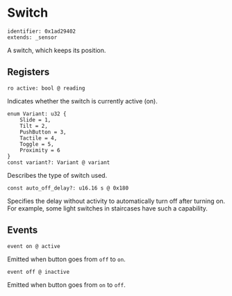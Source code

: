 # Switch

    identifier: 0x1ad29402
    extends: _sensor

A switch, which keeps its position.

## Registers

    ro active: bool @ reading

Indicates whether the switch is currently active (on).

    enum Variant: u32 {
        Slide = 1,
        Tilt = 2,
        PushButton = 3,
        Tactile = 4,
        Toggle = 5,
        Proximity = 6
    }
    const variant?: Variant @ variant

Describes the type of switch used.

    const auto_off_delay?: u16.16 s @ 0x180

Specifies the delay without activity to automatically turn off after turning on.
For example, some light switches in staircases have such a capability.

## Events

    event on @ active

Emitted when button goes from ``off`` to ``on``.

    event off @ inactive

Emitted when button goes from ``on`` to ``off``.

